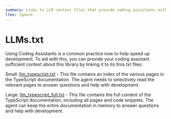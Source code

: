 ```yaml
---
summary: Links to LLM context files that provide coding assistants with documentation for the Teams AI TypeScript library.
llms: ignore
---
```


# LLMs.txt

Using Coding Assistants is a common practice now to help speed up development. To aid with this, you can provide your coding assistant sufficient context about this library by linking it to its llms.txt files:

Small: [llm_typescript.txt](/llms_typescript.txt) - This file contains an index of the various pages in the TypeScript documentation. The agent needs to selectively read the relevant pages to answer questions and help with development.

Large: [llm_typescript_full.txt](/llms_typescript_full.txt) - This file contains the full content of the TypeScript documentation, including all pages and code snippets. The agent can keep the entire documentation in memory to answer questions and help with development.